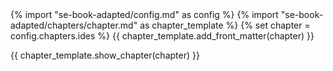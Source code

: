 <frontmatter>
{% import "se-book-adapted/config.md" as config %}
{% import "se-book-adapted/chapters/chapter.md" as chapter_template %}
{% set chapter = config.chapters.ides %}
{{ chapter_template.add_front_matter(chapter) }}
</frontmatter>

{{ chapter_template.show_chapter(chapter) }}